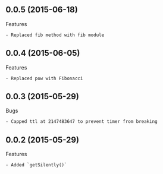 ## 0.0.5 (2015-06-18)

Features

	- Replaced fib method with fib module



## 0.0.4 (2015-06-05)

Features

	- Replaced pow with Fibonacci



## 0.0.3 (2015-05-29)

Bugs

	- Capped ttl at 2147483647 to prevent timer from breaking



## 0.0.2 (2015-05-29)

Features

	- Added `getSilently()`



